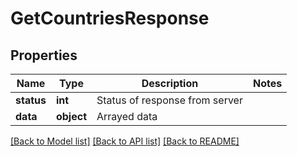 # GetCountriesResponse

## Properties
Name | Type | Description | Notes
------------ | ------------- | ------------- | -------------
**status** | **int** | Status of response from server | 
**data** | **object** | Arrayed data | 

[[Back to Model list]](../README.md#documentation-for-models) [[Back to API list]](../README.md#documentation-for-api-endpoints) [[Back to README]](../README.md)


